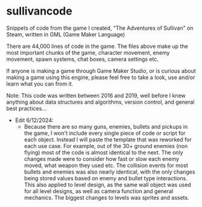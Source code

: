 # sullivancode

Snippets of code from the game I created, "The Adventures of Sullivan" on Steam, written in GML (Game Maker Language)

There are 44,000 lines of code in the game. The files above make up the most important chunks of the game, character movement, enemy movement, spawn systems, chat boxes, camera settings etc.

If anyone is making a game through Game Maker Studio, or is curious about making a game using this engine, please feel free to take a look, use and/or learn what you can from it.

Note: This code was written between 2016 and 2019, well before I knew anything about data structures and algorithms, version control, and general best practices...

* Edit 6/12/2024:
  - Because there are so many guns, enemies, bullets and pickups in the game, I won't include every single piece of code or script for each object. Instead I will paste the template that was reworked for each use case. For example, out of the 30+ ground enemies (non flying) most of the code is almost identical to the next. The only changes made were to consider how fast or slow each enemy moved, what weapon they used etc. The collision events for most bullets and enemies was also nearly identical, with the only changes being stored values based on enemy and bullet type interactions. This also applied to level design, as the same wall object was used for all level designs, as well as camera function and general mechanics. The biggest changes to levels was sprites and assets.
